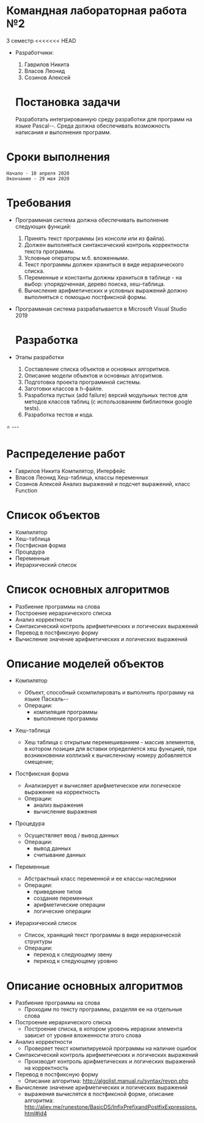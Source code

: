 # Командная лабораторная работа №2 #
3 семестр
<<<<<<< HEAD
- Разработчики:
  1. Гаврилов Никита
  2. Власов Леонид
  3. Созинов Алексей
  
    # Постановка задачи #
  Разработать интегрированную среду разработки для программ на языке Pascal--.
Среда должна обеспечивать возможность написания и выполнения программ.

# Сроки выполнения #
	Начало - 10 апреля 2020
	Окончание - 29 мая 2020
  
  # Требования #
- Программная система должна обеспечивать выполнение следующих функций:
  1. Принять текст программы (из консоли или из файла).
  1. Должен выполняться синтаксический контроль корректности текста программы.
  2. Условные операторы м.б. вложенными.
  3. Текст программы должен храниться в виде иерархического списка.
  4. Переменные и константы должны храниться в таблице - на выбор: упорядоченная, дерево поиска, хеш-таблица.
  5. Вычисление арифметических и условных выражений должно выполняться с помощью постфиксной формы.
  
- Программная система разрабатывается в Microsoft Visual Studio 2019
  # Разработка #
- Этапы разработки
    1. Составление списка объектов и основных алгоритмов.
    2. Описание модели объектов и основных алгоритмов.
    3. Подготовка проекта программной системы.
    4. Заготовки классов в h-файле.
    5. Разработка пустых (add failure) версий модульных тестов для методов классов таблиц (с использованием библиотеки google tests).
    6. Разработка тестов и кода.

:star: ---

# Распределение работ #
- Гаврилов Никита
	Компилятор, Интерфейс
- Власов Леонид
	Хеш-таблица, классы переменных 
- Созинов Алексей
	Анализ выражений и подсчет выражений, класс Function
# Список объектов #

- Компилятор
- Хеш-таблица
- Постфисная форма
- Процедура
- Переменные
- Иерархический список

# Список основных алгоритмов #

- Разбиение программы на слова
- Построение иерархического списка
- Анализ корректности
- Синтаксический контроль арифметических и логических выражений
- Перевод в постфиксную форму
- Вычисление значение арифметических и логических выражений

# Описание моделей объектов #
- Компилятор
  - Объект, способный скомпилировать и выполнить программу на языке Паскаль-- 
  - Операции: 
    - компиляция программы
    - выполнение программы
    
- Хеш-таблица
  - Хеш таблица с открытым перемешиванием - массив элементов, в котором позиция
  для вставки определяется хеш функцией, при возникновении коллизий к 
  вычисленному номеру добавляется смещение;
  
- Постфиксная форма
  - Анализирует и вычисляет арифметическое или логическое выражение на корректность 
  - Операции:
    - анализ выражения
    - вычисление выражения
- Процедура
  - Осуществляет ввод / вывод данных
  - Операции:
    - вывод данных
    - считывание данных
- Переменные
  - Абстрактный класс переменной и ее классы-наследники
  - Операции:
    - приведение типов
    - создание переменных
    - арифметические операции
    - логические операции
- Иерархический список
  - Список, хранящий текст программы в виде иерархической структуры
  - Операции:
    - переход к следующему звену 
    - переход к следующему уровню
# Описание основных алгоритмов #
- Разбиение программы на слова
  - Проходим по тексту программы, разделяя ее на отдельные слова
- Построение иерархического списка
  - Построение списка, в котором уровень иерархии элемента зависит от уровня вложенности этого слова
- Анализ корректности
  - Проверяет текст компилируемой программы на наличие ошибок
- Синтаксический контроль арифметических и логических выражений
  - Производит контроль арифметических и логических выражений на корректность
- Перевод в постфиксную форму
  - Описание алгоритма: http://algolist.manual.ru/syntax/revpn.php
- Вычисление значение арифметических и логических выражений
  - выражения вычислятся в постфиксной форме, описание алгоритма: http://aliev.me/runestone/BasicDS/InfixPrefixandPostfixExpressions.html#id4 
